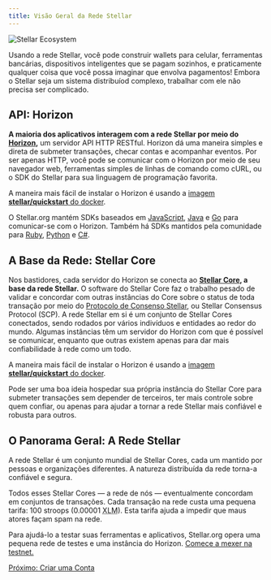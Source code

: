 ```yaml
---
title: Visão Geral da Rede Stellar
---
```

![Stellar Ecosystem](https://www.stellar.org/wp-content/uploads/2016/06/Stellar-Ecosystem-v031.png)

Usando a rede Stellar, você pode construir wallets para celular, ferramentas bancárias, dispositivos inteligentes que se pagam sozinhos, e praticamente qualquer coisa que você possa imaginar que envolva pagamentos! Embora o Stellar seja um sistema distribuíod complexo, trabalhar com ele não precisa ser complicado.

## API: Horizon

**A maioria dos aplicativos interagem com a rede Stellar por meio do [Horizon](https://www.stellar.org/developers/horizon/reference/),** um servidor API HTTP RESTful. Horizon dá uma maneira simples e direta de submeter transações, checar contas e acompanhar eventos. Por ser apenas HTTP, você pode se comunicar com o Horizon por meio de seu navegador web, ferramentas simples de linhas de comando como cURL, ou o SDK do Stellar para sua linguagem de programação favorita.

A maneira mais fácil de instalar o Horizon é usando a [imagem **stellar/quickstart** do docker](https://hub.docker.com/r/stellar/quickstart/).

O Stellar.org mantém SDKs baseados em [JavaScript](https://github.com/stellar/js-stellar-sdk), [Java](https://github.com/stellar/java-stellar-sdk) e [Go](https://github.com/stellar/go/tree/master/clients/horizon) para comunicar-se com o Horizon. Também há SDKs mantidos pela comunidade para [Ruby](https://github.com/stellar/ruby-stellar-sdk), [Python](https://github.com/StellarCN/py-stellar-base) e [C#](https://github.com/QuantozTechnology/csharp-stellar-base).

## A Base da Rede: Stellar Core

Nos bastidores, cada servidor do Horizon se conecta ao **[Stellar Core](https://www.stellar.org/developers/stellar-core/software/admin.html), a base da rede Stellar.** O software do Stellar Core faz o trabalho pesado de validar e concordar com outras instâncias do Core sobre o status de toda transação por meio do [Protocolo de Consenso Stellar](../concepts/scp.md), ou Stellar Consensus Protocol (SCP). A rede Stellar em si é um conjunto de Stellar Cores conectados, sendo rodados por vários indivíduos e entidades ao redor do mundo. Algumas instâncias têm um servidor do Horizon com que é possível se comunicar, enquanto que outras existem apenas para dar mais confiabilidade à rede como um todo.

A maneira mais fácil de instalar o Horizon é usando a [imagem **stellar/quickstart** do docker](https://hub.docker.com/r/stellar/quickstart/).

Pode ser uma boa ideia hospedar sua própria instância do Stellar Core para submeter transações sem depender de terceiros, ter mais controle sobre quem confiar, ou apenas para ajudar a tornar a rede Stellar mais confiável e robusta para outros.

## O Panorama Geral: A Rede Stellar

A rede Stellar é um conjunto mundial de Stellar Cores, cada um mantido por pessoas e organizações diferentes. A natureza distribuída da rede torna-a confiável e segura.

Todos esses Stellar Cores — a rede de nós — eventualmente concordam em conjuntos de transações. Cada transação na rede custa uma pequena tarifa: 100 stroops (0.00001 <abbr title="Lumens">XLM</abbr>). Esta tarifa ajuda a impedir que maus atores façam spam na rede.

Para ajudá-lo a testar suas ferramentas e aplicativos, Stellar.org opera uma pequena rede de testes e uma instância do Horizon. [Comece a mexer na testnet.](../concepts/test-net.md)

<div class="sequence-navigation">
  <a class="button button--next" href="create-account.html">Próximo: Criar uma Conta</a>
</div>
